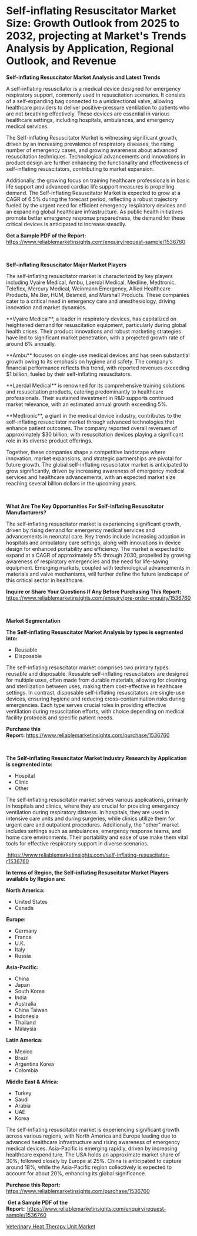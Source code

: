 <p><h1>Self-inflating Resuscitator Market Size: Growth Outlook from 2025 to 2032, projecting at Market's Trends Analysis by Application, Regional Outlook, and Revenue</h1></p><p><strong>Self-inflating Resuscitator Market Analysis and Latest Trends</strong></p>
<p><p>A self-inflating resuscitator is a medical device designed for emergency respiratory support, commonly used in resuscitation scenarios. It consists of a self-expanding bag connected to a unidirectional valve, allowing healthcare providers to deliver positive-pressure ventilation to patients who are not breathing effectively. These devices are essential in various healthcare settings, including hospitals, ambulances, and emergency medical services.</p><p>The Self-inflating Resuscitator Market is witnessing significant growth, driven by an increasing prevalence of respiratory diseases, the rising number of emergency cases, and growing awareness about advanced resuscitation techniques. Technological advancements and innovations in product design are further enhancing the functionality and effectiveness of self-inflating resuscitators, contributing to market expansion.</p><p>Additionally, the growing focus on training healthcare professionals in basic life support and advanced cardiac life support measures is propelling demand. The Self-inflating Resuscitator Market is expected to grow at a CAGR of 6.5% during the forecast period, reflecting a robust trajectory fueled by the urgent need for efficient emergency respiratory devices and an expanding global healthcare infrastructure. As public health initiatives promote better emergency response preparedness, the demand for these critical devices is anticipated to increase steadily.</p></p>
<p><strong>Get a Sample PDF of the Report:&nbsp;</strong> <a href="https://www.reliablemarketinsights.com/enquiry/request-sample/1536760?utm_campaign=2636&utm_medium=2&utm_source=Github&utm_content=ia&utm_term=04032025&utm_id=self-inflating-resuscitator">https://www.reliablemarketinsights.com/enquiry/request-sample/1536760</a></p>
<p>&nbsp;</p>
<p><strong>Self-inflating Resuscitator Major Market Players</strong></p>
<p><p>The self-inflating resuscitator market is characterized by key players including Vyaire Medical, Ambu, Laerdal Medical, Medline, Medtronic, Teleflex, Mercury Medical, Weinmann Emergency, Allied Healthcare Products, Me.Ber, HUM, Besmed, and Marshall Products. These companies cater to a critical need in emergency care and anesthesiology, driving innovation and market dynamics.</p><p>**Vyaire Medical**, a leader in respiratory devices, has capitalized on heightened demand for resuscitation equipment, particularly during global health crises. Their product innovations and robust marketing strategies have led to significant market penetration, with a projected growth rate of around 6% annually.</p><p>**Ambu** focuses on single-use medical devices and has seen substantial growth owing to its emphasis on hygiene and safety. The company's financial performance reflects this trend, with reported revenues exceeding $1 billion, fueled by their self-inflating resuscitators.</p><p>**Laerdal Medical** is renowned for its comprehensive training solutions and resuscitation products, catering predominantly to healthcare professionals. Their sustained investment in R&D supports continued market relevance, with an estimated annual growth exceeding 5%.</p><p>**Medtronic**, a giant in the medical device industry, contributes to the self-inflating resuscitator market through advanced technologies that enhance patient outcomes. The company reported overall revenues of approximately $30 billion, with resuscitation devices playing a significant role in its diverse product offerings.</p><p>Together, these companies shape a competitive landscape where innovation, market expansions, and strategic partnerships are pivotal for future growth. The global self-inflating resuscitator market is anticipated to grow significantly, driven by increasing awareness of emergency medical services and healthcare advancements, with an expected market size reaching several billion dollars in the upcoming years.</p></p>
<p>&nbsp;</p>
<p><strong>What Are The Key Opportunities For Self-inflating Resuscitator Manufacturers?</strong></p>
<p><p>The self-inflating resuscitator market is experiencing significant growth, driven by rising demand for emergency medical services and advancements in neonatal care. Key trends include increasing adoption in hospitals and ambulatory care settings, along with innovations in device design for enhanced portability and efficiency. The market is expected to expand at a CAGR of approximately 5% through 2030, propelled by growing awareness of respiratory emergencies and the need for life-saving equipment. Emerging markets, coupled with technological advancements in materials and valve mechanisms, will further define the future landscape of this critical sector in healthcare.</p></p>
<p><strong>Inquire or Share Your Questions If Any Before Purchasing This Report:</strong> <a href="https://www.reliablemarketinsights.com/enquiry/pre-order-enquiry/1536760?utm_campaign=2636&utm_medium=2&utm_source=Github&utm_content=ia&utm_term=04032025&utm_id=self-inflating-resuscitator">https://www.reliablemarketinsights.com/enquiry/pre-order-enquiry/1536760</a></p>
<p>&nbsp;</p>
<p><strong>Market Segmentation</strong></p>
<p><strong>The Self-inflating Resuscitator Market Analysis by types is segmented into:</strong></p>
<p><ul><li>Reusable</li><li>Disposable</li></ul></p>
<p><p>The self-inflating resuscitator market comprises two primary types: reusable and disposable. Reusable self-inflating resuscitators are designed for multiple uses, often made from durable materials, allowing for cleaning and sterilization between uses, making them cost-effective in healthcare settings. In contrast, disposable self-inflating resuscitators are single-use devices, ensuring hygiene and reducing cross-contamination risks during emergencies. Each type serves crucial roles in providing effective ventilation during resuscitation efforts, with choice depending on medical facility protocols and specific patient needs.</p></p>
<p><strong>Purchase this Report:&nbsp;</strong><a href="https://www.reliablemarketinsights.com/purchase/1536760?utm_campaign=2636&utm_medium=2&utm_source=Github&utm_content=ia&utm_term=04032025&utm_id=self-inflating-resuscitator">https://www.reliablemarketinsights.com/purchase/1536760</a></p>
<p>&nbsp;</p>
<p><strong>The Self-inflating Resuscitator Market Industry Research by Application is segmented into:</strong></p>
<p><ul><li>Hospital</li><li>Clinic</li><li>Other</li></ul></p>
<p><p>The self-inflating resuscitator market serves various applications, primarily in hospitals and clinics, where they are crucial for providing emergency ventilation during respiratory distress. In hospitals, they are used in intensive care units and during surgeries, while clinics utilize them for urgent care and outpatient procedures. Additionally, the "other" market includes settings such as ambulances, emergency response teams, and home care environments. Their portability and ease of use make them vital tools for effective respiratory support in diverse scenarios.</p></p>
<p><a href="https://www.reliablemarketinsights.com/self-inflating-resuscitator-r1536760?utm_campaign=2636&utm_medium=2&utm_source=Github&utm_content=ia&utm_term=04032025&utm_id=self-inflating-resuscitator">&nbsp;https://www.reliablemarketinsights.com/self-inflating-resuscitator-r1536760</a></p>
<p><strong>In terms of Region, the Self-inflating Resuscitator Market Players available by Region are:</strong></p>
<p>
    <p> <strong> North America: </strong>
        <ul>
            <li>United States</li>
            <li>Canada</li>
        </ul>
        </p> 
    <p> <strong> Europe: </strong>
        <ul>
            <li>Germany</li>
            <li>France</li>
            <li>U.K.</li>
            <li>Italy</li>
            <li>Russia</li>
        </ul>
        </p> 
    <p> <strong> Asia-Pacific: </strong>
        <ul>
            <li>China</li>
            <li>Japan</li>
            <li>South Korea</li>
            <li>India</li>
            <li>Australia</li>
            <li>China Taiwan</li>
            <li>Indonesia</li>
            <li>Thailand</li>
            <li>Malaysia</li>
        </ul>
        </p> 
    <p> <strong> Latin America: </strong>
        <ul>
            <li>Mexico</li>
            <li>Brazil</li>
            <li>Argentina Korea</li>
            <li>Colombia</li>
        </ul>
        </p> 
    <p> <strong> Middle East & Africa: </strong>
        <ul>
            <li>Turkey</li>
            <li>Saudi</li>
            <li>Arabia</li>
            <li>UAE</li>
            <li>Korea</li>
        </ul>
    </p>
    </p>
<p><p>The self-inflating resuscitator market is experiencing significant growth across various regions, with North America and Europe leading due to advanced healthcare infrastructure and rising awareness of emergency medical devices. Asia-Pacific is emerging rapidly, driven by increasing healthcare expenditure. The USA holds an approximate market share of 30%, followed closely by Europe at 25%. China is anticipated to capture around 18%, while the Asia-Pacific region collectively is expected to account for about 20%, enhancing its global significance.</p></p>
<p><strong>Purchase this Report: </strong><a href="https://www.reliablemarketinsights.com/purchase/1536760?utm_campaign=2636&utm_medium=2&utm_source=Github&utm_content=ia&utm_term=04032025&utm_id=self-inflating-resuscitator">https://www.reliablemarketinsights.com/purchase/1536760</a></p>
<p>&nbsp;<strong>Get a Sample PDF of the Report:&nbsp;&nbsp;</strong><a href="https://www.reliablemarketinsights.com/enquiry/request-sample/1536760?utm_campaign=2636&utm_medium=2&utm_source=Github&utm_content=ia&utm_term=04032025&utm_id=self-inflating-resuscitator">https://www.reliablemarketinsights.com/enquiry/request-sample/1536760</a></p>
<p><strong></strong></p>
<p><p><a href="https://github.com/AngelaWalsh696/Market-Research-Report-List-1/blob/main/veterinary-heat-therapy-unit-market.md?utm_campaign=2636&utm_medium=2&utm_source=Github&utm_content=ia&utm_term=04032025&utm_id=self-inflating-resuscitator">Veterinary Heat Therapy Unit Market</a></p></p>